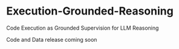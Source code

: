 # Execution-Grounded-Reasoning
Code Execution as Grounded Supervision for LLM Reasoning

Code and Data release coming soon
